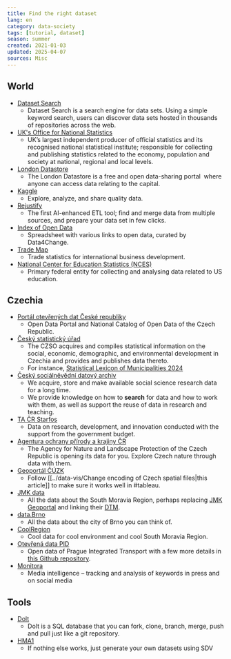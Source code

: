 ```yaml
---
title: Find the right dataset
lang: en
category: data-society
tags: [tutorial, dataset]
season: summer
created: 2021-01-03
updated: 2025-04-07
sources: Misc
---
```


## World
* [Dataset Search](https://datasetsearch.research.google.com/)
	* Dataset Search is a search engine for data sets. Using a simple keyword search, users can discover data sets hosted in thousands of repositories across the web.
* [UK's Office for National Statistics](https://www.ons.gov.uk/)
	* UK’s largest independent producer of official statistics and its recognised national statistical institute; responsible for collecting and publishing statistics related to the economy, population and society at national, regional and local levels.
* [London Datastore](https://data.london.gov.uk/)
	* The London Datastore is a free and open data-sharing portal  where anyone can access data relating to the capital.
* [Kaggle](https://www.kaggle.com/datasets)
	* Explore, analyze, and share quality data.
* [Rejustify](https://rejustify.com/)
	* The first AI-enhanced ETL tool; find and merge data from multiple sources, and prepare your data set in few clicks.
* [Index of Open Data](https://docs.google.com/spreadsheets/d/1KzZ1h9q3pdjUUyO12N6zUgOazMJXtx4Gye8JsEkah2I/edit#gid=787854630)
	* Spreadsheet with various links to open data, curated by Data4Change.
* [Trade Map](https://www.trademap.org/Index.aspx#)
    * Trade statistics for international business development.
* [National Center for Education Statistics (NCES)](https://nces.ed.gov/)
    * Primary federal entity for collecting and analysing data related to US education.

## Czechia
* [Portál otevřených dat České republiky](https://data.gov.cz/)
	* Open Data Portal and National Catalog of Open Data of the Czech Republic.
* [Český statistický úřad](https://www.czso.cz/)
	* The CZSO acquires and compiles statistical information on the social, economic, demographic, and environmental development in Czechia and provides and publishes data thereto.
	* For instance, [Statistical Lexicon of Municipalities 2024](https://csu.gov.cz/produkty/statisticky-lexikon-obci-2024?)
* [Český sociálněvědní datový archiv](https://archiv.soc.cas.cz/cz/)
	* We acquire, store and make available social science research data for a long time. 
	* We provide knowledge on how to **search** for data and how to work with them, as well as support the reuse of data in research and teaching.
* [TA ČR Starfos](https://starfos.tacr.cz/cs)
	* Data on research, development, and innovation conducted with the support from the government budget.
* [Agentura ochrany přírody a krajiny ČR](https://gis-aopkcr.opendata.arcgis.com/)
	* The Agency for Nature and Landscape Protection of the Czech Republic is opening its data for you. Explore Czech nature through data with them.
* [Geoportál ČÚZK](https://geoportal.cuzk.cz/)
	* Follow [[../data-vis/Change encoding of Czech spatial files\|this article]] to make sure it works well in #tableau.  
* [JMK data](https://geodata-jmkgis.opendata.arcgis.com/)
	* All the data about the South Moravia Region, perhaps replacing [JMK Geoportal](https://mapy.jmk.cz/) and linking their [DTM](https://dtm.jmk.cz/dtm/map/public?).
* [data.Brno](https://data.brno.cz/)
	* All the data about the city of Brno you can think of.
* [CoolRegion](https://coolregion.eu/)
	* Cool data for cool environment and cool South Moravia Region.
* [Otevřená data PID](https://pid.cz/o-systemu/opendata/)
	* Open data of Prague Integrated Transport with a few more details in [this Github repository](https://github.com/datastory/dpp-prepravni-pruzkumy).
* [Monitora](https://monitora.cz/)
	* Media intelligence – tracking and analysis of keywords in press and on social media

## Tools
* [Dolt](https://github.com/dolthub/dolt)
	* Dolt is a SQL database that you can fork, clone, branch, merge, push and pull just like a git repository.
* [HMA1](https://sdv.dev/SDV/user_guides/relational/hma1.html)
	* If nothing else works, just generate your own datasets using SDV